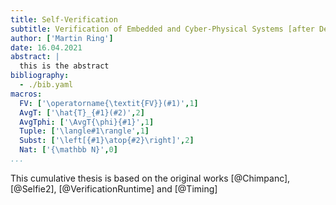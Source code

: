 ```yaml
---
title: Self-Verification
subtitle: Verification of Embedded and Cyber-Physical Systems [after Deployment]{.nobr}
author: ['Martin Ring']
date: 16.04.2021
abstract: |
  this is the abstract
bibliography:
  - ./bib.yaml
macros:
  FV: ['\operatorname{\textit{FV}}(#1)',1]  
  AvgT: ['\hat{T}_{#1}(#2)',2]
  AvgTphi: ['\AvgT{\phi}{#1}',1]
  Tuple: ['\langle#1\rangle',1]
  Subst: ['\left[{#1}\atop{#2}\right]',2]
  Nat: ['{\mathbb N}',0]
...
```


This cumulative thesis is based on the original works [@Chimpanc], [@Selfie2], 
[@VerificationRuntime] and [@Timing]